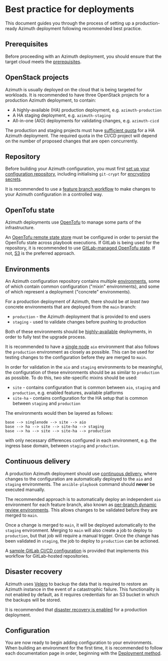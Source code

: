 # Best practice for deployments

This document guides you through the process of setting up a production-ready Azimuth
deployment following recommended best practice.

## Prerequisites

Before proceeding with an Azimuth deployment, you should ensure that the target cloud
meets the [prerequisites](./configuration/01-prerequisites.md).

## OpenStack projects

Azimuth is usually deployed on the cloud that is being targeted for workloads. It is
recommended to have three OpenStack projects for a production Azimuth deployment, to contain:

  * A highly-available (HA) production deployment, e.g. `azimuth-production`
  * A HA staging deployment, e.g. `azimuth-staging`
  * All-in-one (AIO) deployments for validating changes, e.g. `azimuth-cicd`

The production and staging projects must have
[sufficient quota](./configuration/01-prerequisites.md#prerequisites) for a HA Azimuth
deployment. The required quota in the CI/CD project will depend on the number of
proposed changes that are open concurrently.

## Repository

Before building your Azimuth configuration, you must first
[set up your configuration repository](./repository/index.md), including initialising
`git-crypt` for [encrypting secrets](./repository/secrets.md).

It is recommended to use a
[feature branch workflow](./repository/index.md#making-changes-to-your-configuration)
to make changes to your Azimuth configuration in a controlled way.

## OpenTofu state

Azimuth deployments use [OpenTofu](https://opentofu.org/) to manage some parts of
the infrastructure.

An [OpenTofu remote state store](./repository/opentofu.md#remote-state) must be configured
in order to persist the OpenTofu state across playbook executions. If GitLab is being
used for the repository, it is recommended to use
[GitLab-managed OpenTofu state](./repository/opentofu.md#gitlab). If not,
[S3](./repository/opentofu.md#s3) is the preferred approach.

## Environments

An Azimuth configuration repository contains multiple [environments](./environments.md),
some of which contain common configuration ("mixin" environments), and some of which
represent a deployment ("concrete" environments).

For a production deployment of Azimuth, there should be _at least two_ concrete environments
that are deployed from the `main` branch:

  * `production` - the Azimuth deployment that is provided to end users
  * `staging` - used to validate changes before pushing to production

Both of these environments should be
[highly-available](./configuration/02-deployment-method.md#highly-available-ha) deployments,
in order to fully test the upgrade process.

It is recommended to have a
[single node](./configuration/02-deployment-method.md#single-node) `aio` environment that
also follows the `production` environment as closely as possible. This can be used for
testing changes to the configuration before they are merged to `main`.

In order for validation in the `aio` and `staging` environments to be meaningful, the
configuration of these environments should be as similar to `production` as possible.
To do this, two site-specific mixins should be used:

  * `site` - contains configuration that is common between `aio`, `staging` and `production`,
    e.g. enabled features, available platforms
  * `site-ha` - contains configuration for the HA setup that is common between `staging`
    and `production`

The environments would then be layered as follows:

```
base --> singlenode --> site --> aio
base --> ha --> site --> site-ha --> staging
base --> ha --> site --> site-ha --> production
```

with only necessary differences configured in each environment, e.g. the ingress base domain, between `staging` and `production`.

## Continuous delivery

A production Azimuth deployment should use [continuous delivery](./deployment/automation.md),
where changes to the configuration are automatically deployed to the `aio` and `staging`
environments. The `ansible-playbook` command should **never** be executed manually.

The recommended approach is to automatically deploy an independent `aio` environment for each
feature branch, also known as
[per-branch dynamic review environments](deployment/automation/#per-branch-dynamic-review-environments).
This allows changes to be validated before they are merged to `main`.

Once a change is merged to `main`, it will be deployed automatically to the `staging` environment.
Merging to `main` will also create a job to deploy to `production`, but that job will require a
manual trigger. Once the change has been validated in `staging`, the job to deploy to `production`
can be actioned.

A
[sample GitLab CI/CD configuration](https://github.com/stackhpc/azimuth-config/tree/stable/.gitlab-ci.yml.sample)
is provided that implements this workflow for GitLab-hosted repositories.

## Disaster recovery

Azimuth uses [Velero](https://velero.io/) to backup the data that is required to restore an
Azimuth instance in the event of a catastrophic failure. This functionality is not enabled by
default, as it requires credentials for an S3 bucket in which the backups will be stored.

It is recommended that [disaster recovery is enabled](./configuration/14-disaster-recovery.md) for
a production deployment.

## Configuration

You are now ready to begin adding configuration to your environments. When building an environment
for the first time, it is recommended to follow each documentation page in order, beginning with
the [Deployment method](./configuration/02-deployment-method.md).
